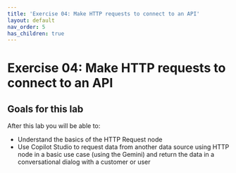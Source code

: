 ```yaml
---
title: 'Exercise 04: Make HTTP requests to connect to an API'
layout: default
nav_order: 5
has_children: true
---
```


# Exercise 04: Make HTTP requests to connect to an API


## Goals for this lab

After this lab you will be able to:
- Understand the basics of the HTTP Request node
- Use Copilot Studio to request data from another data source using HTTP node in a basic use case (using the Gemini) and return the data in a conversational dialog with a customer or user
